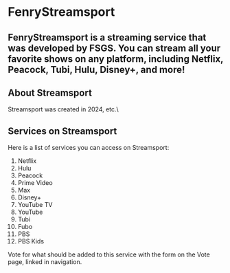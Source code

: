 # FenryStreamsport


FenryStreamsport is a streaming service that was developed by FSGS. You can stream all your favorite shows on any platform, including Netflix, Peacock, Tubi, Hulu, Disney+, and more!
--------------------------------------------------------------------------------------------------------------------------------------------------------------------------
## About Streamsport
Streamsport was created in 2024, etc.\

## Services on Streamsport
Here is a list of services you can access on Streamsport:

1. Netflix
2. Hulu
3. Peacock
4. Prime Video
5. Max
6. Disney+
7. YouTube TV
8. YouTube
9. Tubi
10. Fubo
11. PBS
12. PBS Kids

Vote for what should be added to this service with the form on the Vote page, linked in navigation.
